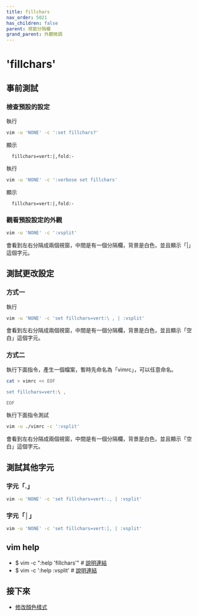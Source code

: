 ```yaml
---
title: fillchars
nav_order: 5021
has_children: false
parent: 視窗分隔欄
grand_parent: 外觀微調
---
```


# 'fillchars'


## 事前測試

### 檢查預設的設定

執行

``` sh
vim -u 'NONE' -c ':set fillchars?'
```

顯示

```
  fillchars=vert:|,fold:-
```

執行

``` sh
vim -u 'NONE' -c ':verbose set fillchars'
```

顯示

```
  fillchars=vert:|,fold:-
```

### 觀看預設設定的外觀

``` sh
vim -u 'NONE' -c ':vsplit'
```

會看到左右分隔成兩個視窗，中間是有一個分隔欄，背景是白色，並且顯示「|」這個字元。


## 測試更改設定


### 方式一

執行

``` sh
vim -u 'NONE' -c 'set fillchars=vert:\ , | :vsplit'
```

會看到左右分隔成兩個視窗，中間是有一個分隔欄，背景是白色，並且顯示「空白」這個字元。


### 方式二

執行下面指令，產生一個檔案，暫時先命名為「vimrc」，可以任意命名。

``` sh
cat > vimrc << EOF

set fillchars=vert:\ ,

EOF
```

執行下面指令測試


``` sh
vim -u ./vimrc -c ':vsplit'
```

會看到左右分隔成兩個視窗，中間是有一個分隔欄，背景是白色，並且顯示「空白」這個字元。


## 測試其他字元

### 字元「.」

``` sh
vim -u 'NONE' -c 'set fillchars=vert:., | :vsplit'
```

### 字元「│」

``` sh
vim -u 'NONE' -c 'set fillchars=vert:│, | :vsplit'
```


## vim help

* $ vim -c ":help 'fillchars'" # [說明連結](https://vimhelp.org/options.txt.html#'fillchars')
* $ vim -c ':help :vsplit' # [說明連結](https://vimhelp.org/windows.txt.html#:vsplit)


## 接下來

* [修改顏色樣式](vert-split.md)
